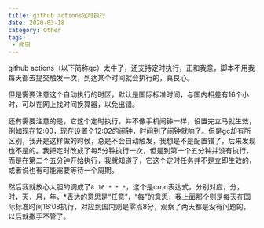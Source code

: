 ```yaml
---
title: github actions定时执行
date: 2020-03-18
category: Other
tags:
 - 爬虫
---
```


github actions（以下简称gc）太牛了，还支持定时执行，正和我意，脚本不用我每天都去提交触发一次，到达某个时间就会执行的，真良心。

但是需要注意这个自动执行的时区，默认是国际标准时间，与国内相差有16个小时，可以在网上找时间换算器，以免出错。

还有需要注意的是，它这个定时执行，并不像手机闹钟一样，设置完立马就生效，例如现在12:00，现在设置个12:02的闹钟，时间到了闹钟就响了​。但是gc却有所区别，我开是这样做的时候，总是不会自动触发，我想是不是配置错了，后来发现也不是的。我把定时改成了每5分钟执行一次，但是到第一个五分钟并没有执行，而是在第二个五分钟开始执行，我就知道了，它这个定时任务并不是立即生效的，或者说也有可能需要等待一个周期。

然后我就放心大胆的调成了`8 16 * * *`​，这个是cron表达式，分别对应，分，时，天，月，年，*表达的意思是“任意”，“每”的意思，我上面那个则是每天在国际标准时间16:08执行，对应到国内则是零点8分，观察了两天都是没有问题的，以后就撒手不管了。
